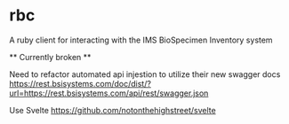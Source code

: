 rbc
===

A ruby client for interacting with the IMS BioSpecimen Inventory system

** Currently broken **

Need to refactor automated api injestion to utilize their new swagger docs
https://rest.bsisystems.com/doc/dist/?url=https://rest.bsisystems.com/api/rest/swagger.json

Use Svelte
https://github.com/notonthehighstreet/svelte
